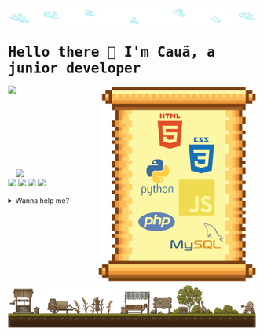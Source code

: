 <img src='images/clouds.png' align="center">
<h1 style="font-family:monospace">Hello there 👋 I'm Cauã, a junior developer</h1>
<img height="180em" align="left" src="https://github-readme-stats.vercel.app/api?username=Anorak87&show_icons=true&theme=dracula&include_all_commits=true&count_private=true&bg_color=fbf2a2&border_color=7a3f13&icon_color=7a3f13&title_color=934b1b&text_color=edae3e"/>
<img  align="right" src='images/skills.png'>
<br><br><br><br><br><br><br><br><br><br>
<img src='https://github-readme-stats.vercel.app/api/wakatime?username=Anorak87&show_icons=true&theme=dracula&include_all_commits=true&count_private=true&bg_color=fbf2a2&border_color=7a3f13&icon_color=7a3f13&title_color=934b1b&text_color=edae3e'>
<div float="left">
    <a href="mailto:cauaproducoes@gmail.com" ><img src='https://img.shields.io/badge/Gmail-D14836?style=for-the-badge&logo=gmail&logoColor=white'></a>
    <a href="https://t.me/Anorak87" ><img src='https://img.shields.io/badge/Telegram-2CA5E0?style=for-the-badge&logo=telegram&logoColor=white'></a>
    <a href="https://api.whatsapp.com/send?phone=5521983980404" ><img src='https://img.shields.io/badge/WhatsApp-25D366?style=for-the-badge&logo=whatsapp&logoColor=white'></a>
    <a href="discordapp.com/users/633433740214796317" ><img src='https://img.shields.io/badge/Discord-5865F2?style=for-the-badge&logo=discord&logoColor=white'></a>
<div>
<br>
<details>
<summary>Wanna help me?</summary>
<br>
<h3>You can donate:</h3>

- MetaMask Wallet: 0xDF4A0Ca65CEC1ef44cD532dFF6f5B35A062253EB

<h3>Or use some of my referal codes:</h3>

- Honeygain: https://r.honeygain.me/CAUAPEF190
- Binance: https://accounts.binance.com/pt-BR/register?ref=185595709
- Presearch: https://presearch.org/signup?rid=2583909
- Cudo Miner: https://www.cudominer.com/?a=gDpw3gBB-


</details>
<img src='images/footer.png'>

